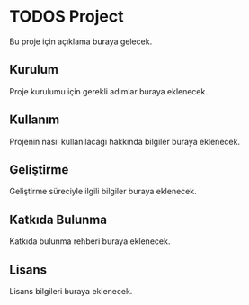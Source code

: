 # TODOS Project

Bu proje için açıklama buraya gelecek.

## Kurulum

Proje kurulumu için gerekli adımlar buraya eklenecek.

## Kullanım

Projenin nasıl kullanılacağı hakkında bilgiler buraya eklenecek.

## Geliştirme

Geliştirme süreciyle ilgili bilgiler buraya eklenecek.

## Katkıda Bulunma

Katkıda bulunma rehberi buraya eklenecek.

## Lisans

Lisans bilgileri buraya eklenecek.